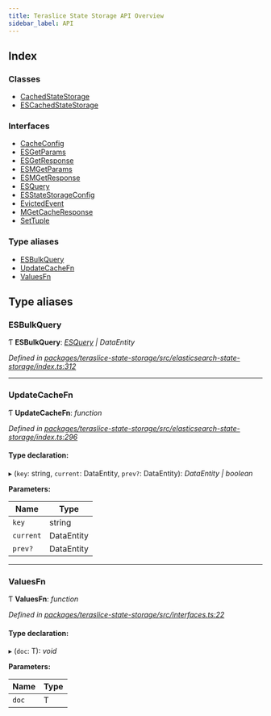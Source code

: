 ```yaml
---
title: Teraslice State Storage API Overview
sidebar_label: API
---
```


## Index

### Classes

* [CachedStateStorage](classes/cachedstatestorage.md)
* [ESCachedStateStorage](classes/escachedstatestorage.md)

### Interfaces

* [CacheConfig](interfaces/cacheconfig.md)
* [ESGetParams](interfaces/esgetparams.md)
* [ESGetResponse](interfaces/esgetresponse.md)
* [ESMGetParams](interfaces/esmgetparams.md)
* [ESMGetResponse](interfaces/esmgetresponse.md)
* [ESQuery](interfaces/esquery.md)
* [ESStateStorageConfig](interfaces/esstatestorageconfig.md)
* [EvictedEvent](interfaces/evictedevent.md)
* [MGetCacheResponse](interfaces/mgetcacheresponse.md)
* [SetTuple](interfaces/settuple.md)

### Type aliases

* [ESBulkQuery](overview.md#esbulkquery)
* [UpdateCacheFn](overview.md#updatecachefn)
* [ValuesFn](overview.md#valuesfn)

## Type aliases

###  ESBulkQuery

Ƭ **ESBulkQuery**: *[ESQuery](interfaces/esquery.md) | DataEntity*

*Defined in [packages/teraslice-state-storage/src/elasticsearch-state-storage/index.ts:312](https://github.com/terascope/teraslice/blob/653cf7530/packages/teraslice-state-storage/src/elasticsearch-state-storage/index.ts#L312)*

___

###  UpdateCacheFn

Ƭ **UpdateCacheFn**: *function*

*Defined in [packages/teraslice-state-storage/src/elasticsearch-state-storage/index.ts:296](https://github.com/terascope/teraslice/blob/653cf7530/packages/teraslice-state-storage/src/elasticsearch-state-storage/index.ts#L296)*

#### Type declaration:

▸ (`key`: string, `current`: DataEntity, `prev?`: DataEntity): *DataEntity | boolean*

**Parameters:**

Name | Type |
------ | ------ |
`key` | string |
`current` | DataEntity |
`prev?` | DataEntity |

___

###  ValuesFn

Ƭ **ValuesFn**: *function*

*Defined in [packages/teraslice-state-storage/src/interfaces.ts:22](https://github.com/terascope/teraslice/blob/653cf7530/packages/teraslice-state-storage/src/interfaces.ts#L22)*

#### Type declaration:

▸ (`doc`: T): *void*

**Parameters:**

Name | Type |
------ | ------ |
`doc` | T |
